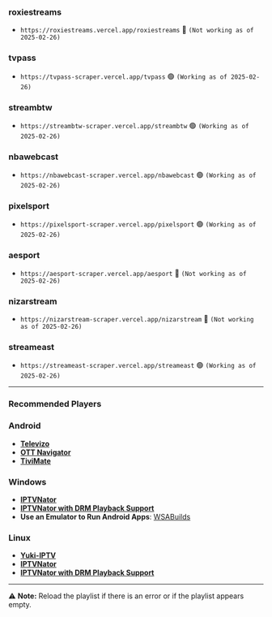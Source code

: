 ### roxiestreams
- ```https://roxiestreams.vercel.app/roxiestreams``` 🔴 ```(Not working as of 2025-02-26)```
### tvpass
- ```https://tvpass-scraper.vercel.app/tvpass``` 🟢 ```(Working as of 2025-02-26)```
### streambtw
- ```https://streambtw-scraper.vercel.app/streambtw``` 🟢 ```(Working as of 2025-02-26)```
### nbawebcast
- ```https://nbawebcast-scraper.vercel.app/nbawebcast``` 🟢 ```(Working as of 2025-02-26)```
### pixelsport
- ```https://pixelsport-scraper.vercel.app/pixelsport``` 🟢 ```(Working as of 2025-02-26)```
### aesport
- ```https://aesport-scraper.vercel.app/aesport``` 🔴 ```(Not working as of 2025-02-26)```
### nizarstream
- ```https://nizarstream-scraper.vercel.app/nizarstream``` 🔴 ```(Not working as of 2025-02-26)```
### streameast
- ```https://streameast-scraper.vercel.app/streameast``` 🟢 ```(Working as of 2025-02-26)```
---

### Recommended Players
### Android
- **[Televizo](https://play.google.com/store/apps/details?id=com.ottplay.ottplay&hl=en-US)**  
- **[OTT Navigator](https://ottnav.github.io/faq.html)**  
- **[TiviMate](https://play.google.com/store/apps/details?id=ar.tvplayer.tv)**  

### Windows
- **[IPTVNator](https://github.com/4gray/iptvnator/releases/tag/v0.16.0)**  
- **[IPTVNator with DRM Playback Support](https://github.com/pigzillaaaaa/iptvnator-electron/releases/tag/v0.16.4)**  
- **Use an Emulator to Run Android Apps**: [WSABuilds](https://github.com/MustardChef/WSABuilds)  

### Linux
- **[Yuki-IPTV](https://codeberg.org/liya/yuki-iptv)**  
- **[IPTVNator](https://github.com/4gray/iptvnator/releases/tag/v0.16.0)**  
- **[IPTVNator with DRM Playback Support](https://github.com/pigzillaaaaa/iptvnator-electron/releases/tag/v0.16.4)**  


---

⚠ **Note:** Reload the playlist if there is an error or if the playlist appears empty.
